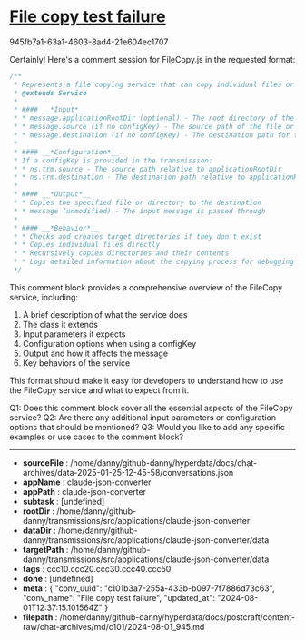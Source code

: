 # [File copy test failure](https://claude.ai/chat/c101b3a7-255a-433b-b097-7f7886d73c63)

945fb7a1-63a1-4603-8ad4-21e604ec1707

 Certainly! Here's a comment session for FileCopy.js in the requested format:

```javascript
/**
 * Represents a file copying service that can copy individual files or entire directories.
 * @extends Service
 * 
 * #### __*Input*__
 * * message.applicationRootDir (optional) - The root directory of the application
 * * message.source (if no configKey) - The source path of the file or directory to copy
 * * message.destination (if no configKey) - The destination path for the copied file or directory
 * 
 * #### __*Configuration*__
 * If a configKey is provided in the transmission:
 * * ns.trm.source - The source path relative to applicationRootDir
 * * ns.trm.destination - The destination path relative to applicationRootDir
 * 
 * #### __*Output*__
 * * Copies the specified file or directory to the destination
 * * message (unmodified) - The input message is passed through
 * 
 * #### __*Behavior*__
 * * Checks and creates target directories if they don't exist
 * * Copies individual files directly
 * * Recursively copies directories and their contents
 * * Logs detailed information about the copying process for debugging
 */
```

This comment block provides a comprehensive overview of the FileCopy service, including:

1. A brief description of what the service does
2. The class it extends
3. Input parameters it expects
4. Configuration options when using a configKey
5. Output and how it affects the message
6. Key behaviors of the service

This format should make it easy for developers to understand how to use the FileCopy service and what to expect from it.

Q1: Does this comment block cover all the essential aspects of the FileCopy service?
Q2: Are there any additional input parameters or configuration options that should be mentioned?
Q3: Would you like to add any specific examples or use cases to the comment block?

---

* **sourceFile** : /home/danny/github-danny/hyperdata/docs/chat-archives/data-2025-01-25-12-45-58/conversations.json
* **appName** : claude-json-converter
* **appPath** : claude-json-converter
* **subtask** : [undefined]
* **rootDir** : /home/danny/github-danny/transmissions/src/applications/claude-json-converter
* **dataDir** : /home/danny/github-danny/transmissions/src/applications/claude-json-converter/data
* **targetPath** : /home/danny/github-danny/transmissions/src/applications/claude-json-converter/data
* **tags** : ccc10.ccc20.ccc30.ccc40.ccc50
* **done** : [undefined]
* **meta** : {
  "conv_uuid": "c101b3a7-255a-433b-b097-7f7886d73c63",
  "conv_name": "File copy test failure",
  "updated_at": "2024-08-01T12:37:15.101564Z"
}
* **filepath** : /home/danny/github-danny/hyperdata/docs/postcraft/content-raw/chat-archives/md/c101/2024-08-01_945.md